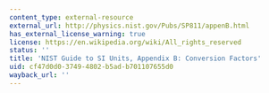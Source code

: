 ```yaml
---
content_type: external-resource
external_url: http://physics.nist.gov/Pubs/SP811/appenB.html
has_external_license_warning: true
license: https://en.wikipedia.org/wiki/All_rights_reserved
status: ''
title: 'NIST Guide to SI Units, Appendix B: Conversion Factors'
uid: cf47d0d0-3749-4802-b5ad-b701107655d0
wayback_url: ''
---
```

